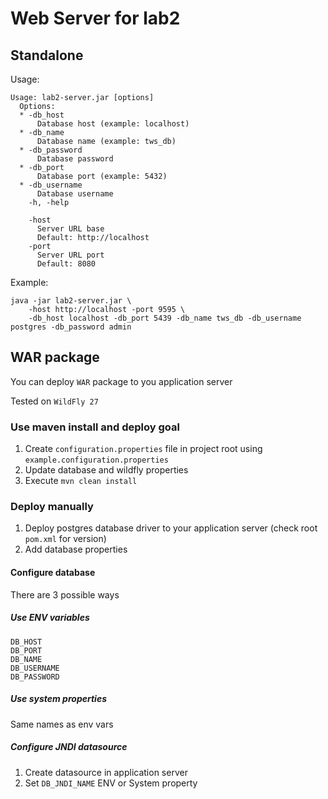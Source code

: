 # Web Server for lab2

## Standalone

Usage:

```shell
Usage: lab2-server.jar [options]
  Options:
  * -db_host
      Database host (example: localhost)
  * -db_name
      Database name (example: tws_db)
  * -db_password
      Database password
  * -db_port
      Database port (example: 5432)
  * -db_username
      Database username
    -h, -help

    -host
      Server URL base
      Default: http://localhost
    -port
      Server URL port
      Default: 8080
```

Example:

```shell
java -jar lab2-server.jar \
    -host http://localhost -port 9595 \
    -db_host localhost -db_port 5439 -db_name tws_db -db_username postgres -db_password admin
```

## WAR package

You can deploy `WAR` package to you application server

Tested on `WildFly 27`

### Use maven install and deploy goal

1. Create `configuration.properties` file in project root using `example.configuration.properties`
1. Update database and wildfly properties
1. Execute `mvn clean install`

### Deploy manually

1. Deploy postgres database driver to your application server (check root `pom.xml` for version)
1. Add database properties

#### Configure database

There are 3 possible ways

##### Use ENV variables

```shell
DB_HOST
DB_PORT
DB_NAME
DB_USERNAME
DB_PASSWORD
```

##### Use system properties

Same names as env vars

##### Configure JNDI datasource

1. Create datasource in application server
1. Set `DB_JNDI_NAME` ENV or System property

